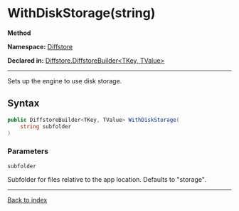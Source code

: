 # WithDiskStorage(string)

**Method**

**Namespace:** [Diffstore](Diffstore.md)

**Declared in:** [Diffstore.DiffstoreBuilder<TKey, TValue>](Diffstore.DiffstoreBuilder{TKey,TValue}.md)

------



Sets up the engine to use disk storage.


## Syntax

```csharp
public DiffstoreBuilder<TKey, TValue> WithDiskStorage(
	string subfolder
)
```

### Parameters

`subfolder`


Subfolder for files relative to the app location.
Defaults to "storage".


------

[Back to index](index.md)